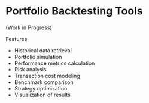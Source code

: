 # Portfolio Backtesting Tools

(Work in Progress)

Features
- Historical data retrieval
- Portfolio simulation
- Performance metrics calculation
- Risk analysis
- Transaction cost modeling
- Benchmark comparison
- Strategy optimization
- Visualization of results
